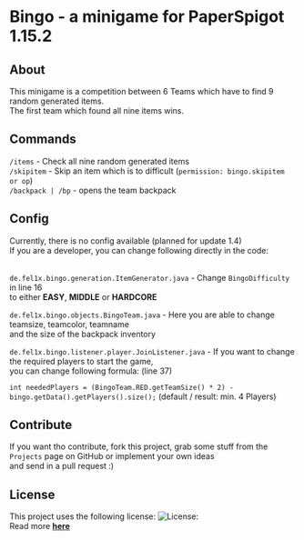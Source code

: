 # Bingo -  a minigame for PaperSpigot 1.15.2

## About
This minigame is a competition between 6 Teams which have to find 9 random generated items. </br>
The first team which found all nine items wins.

## Commands
`/items` - Check all nine random generated items <br>
`/skipitem` - Skip an item which is to difficult (`permission: bingo.skipitem or op`) </br>
`/backpack | /bp` - opens the team backpack

## Config
Currently, there is no config available (planned for update 1.4) </br>
If you are a developer, you can change following directly in the code: </br> </br>

`de.fel1x.bingo.generation.ItemGenerator.java` - Change `BingoDifficulty` in line 16 </br>
to either **EASY**, **MIDDLE** or **HARDCORE**

`de.fel1x.bingo.objects.BingoTeam.java` - Here you are able to change teamsize, teamcolor, teamname </br>
 and the size of the backpack inventory
 
`de.fel1x.bingo.listener.player.JoinListener.java` - If you want to change the required players to start the game, </br>
you can change following formula: (line 37) </br>

`int neededPlayers = (BingoTeam.RED.getTeamSize() * 2) - bingo.getData().getPlayers().size();` (default / result: min. 4 Players) </br>

## Contribute 
If you want tho contribute, fork this project, grab some stuff from the `Projects` page on GitHub or implement your own ideas </br>
and send in a pull request :)

## License
This project uses the following license:
![License:](https://licensebuttons.net/l/by-nc-sa/4.0/88x31.png "Attribution-NonCommercial-ShareAlike 4.0 International") </br>
Read more **[here](https://creativecommons.org/licenses/by-nc-sa/4.0/)**


